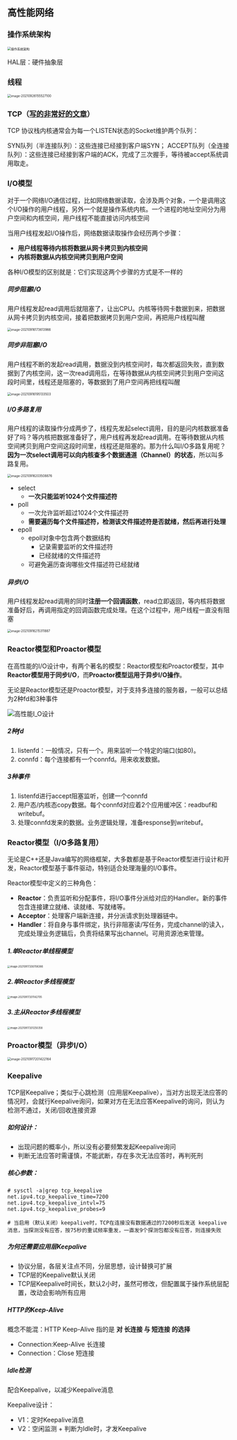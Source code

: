 ## 高性能网络

### 操作系统架构

<img src="assets/操作系统架构.jpg" alt="操作系统架构" style="zoom: 50%;" />

HAL层：硬件抽象层



### 线程

<img src="assets/image-20210926155527100.png" alt="image-20210926155527100" style="zoom:50%;" />



### TCP（[写的非常好的文章](https://www.cnblogs.com/xiaolincoding/p/12995358.html)）

TCP 协议栈内核通常会为每一个LISTEN状态的Socket维护两个队列：

SYN队列（半连接队列）：这些连接已经接到客户端SYN；
ACCEPT队列（全连接队列）：这些连接已经接到客户端的ACK，完成了三次握手，等待被accept系统调用取走。





### I/O模型

对于一个网络I/O通信过程，比如网络数据读取，会涉及两个对象，一个是调用这个I/O操作的用户线程，另外一个就是操作系统内核。一个进程的地址空间分为用户空间和内核空间，用户线程不能直接访问内核空间

当用户线程发起I/O操作后，网络数据读取操作会经历两个步骤：

- **用户线程等待内核将数据从网卡拷贝到内核空间**
- **内核将数据从内核空间拷贝到用户空间**

各种I/O模型的区别就是：它们实现这两个步骤的方式是不一样的

##### 同步阻塞I/O

用户线程发起read调用后就阻塞了，让出CPU。内核等待网卡数据到来，把数据从网卡拷贝到内核空间，接着把数据拷贝到用户空间，再把用户线程叫醒

<img src="assets/image-20210916173613966.png" alt="image-20210916173613966" style="zoom: 50%;" />



##### 同步非阻塞I/O

用户线程不断的发起read调用，数据没到内核空间时，每次都返回失败，直到数据到了内核空间，这一次read调用后，在等待数据从内核空间拷贝到用户空间这段时间里，线程还是阻塞的，等数据到了用户空间再把线程叫醒

<img src="assets/image-20210916195133503.png" alt="image-20210916195133503" style="zoom:50%;" />



##### I/O多路复用

用户线程的读取操作分成两步了，线程先发起select调用，目的是问内核数据准备好了吗？等内核把数据准备好了，用户线程再发起read调用。在等待数据从内核空间拷贝到用户空间这段时间里，线程还是阻塞的。那为什么叫I/O多路复用呢？**因为一次select调用可以向内核查多个数据通道（Channel）的状态**，所以叫多路复用。

<img src="assets/image-20210916203508876.png" alt="image-20210916203508876" style="zoom:50%;" />

- select
  - **一次只能监听1024个文件描述符**
- poll
  - 一次允许监听超过1024个文件描述符
  - **需要遍历每个文件描述符，检测该文件描述符是否就绪，然后再进行处理**
- epoll
  - epoll对象中包含两个数据结构
    - 记录需要监听的文件描述符
    - 已经就绪的文件描述符
  - 可避免遍历查询哪些文件描述符已经就绪



##### 异步I/O

用户线程发起read调用的同时**注册一个回调函数**，read立即返回，等内核将数据准备好后，再调用指定的回调函数完成处理。在这个过程中，用户线程一直没有阻塞

<img src="assets/image-20210916215311887.png" alt="image-20210916215311887" style="zoom:50%;" />







### Reactor模型和Proactor模型

在高性能的I/O设计中，有两个著名的模型：Reactor模型和Proactor模型，其中**Reactor模型用于同步I/O**，而**Proactor模型运用于异步I/O操作**。

无论是Reactor模型还是Proactor模型，对于支持多连接的服务器，一般可以总结为2种fd和3种事件

![高性能I_O设计](assets/高性能I_O设计.png)

##### 2种fd

1. listenfd：一般情况，只有一个。用来监听一个特定的端口(如80)。
2. connfd：每个连接都有一个connfd。用来收发数据。

##### 3种事件

1. listenfd进行accept阻塞监听，创建一个connfd
2. 用户态/内核态copy数据。每个connfd对应着2个应用缓冲区：readbuf和writebuf。
3. 处理connfd发来的数据。业务逻辑处理，准备response到writebuf。



### Reactor模型（I/O多路复用）

无论是C++还是Java编写的网络框架，大多数都是基于Reactor模型进行设计和开发，Reactor模型基于事件驱动，特别适合处理海量的I/O事件。

Reactor模型中定义的三种角色：

- **Reactor**：负责监听和分配事件，将I/O事件分派给对应的Handler。新的事件包含连接建立就绪、读就绪、写就绪等。
- **Acceptor**：处理客户端新连接，并分派请求到处理器链中。
- **Handler**：将自身与事件绑定，执行非阻塞读/写任务，完成channel的读入，完成处理业务逻辑后，负责将结果写出channel。可用资源池来管理。



##### 1.单Reactor单线程模型

<img src="assets/image-20210917200706366.png" alt="image-20210917200706366" style="zoom:40%;" />

##### 2.单Reactor多线程模型

<img src="assets/image-20210917201142705.png" alt="image-20210917201142705" style="zoom:40%;" />

##### 3.主从Reactor多线程模型

<img src="assets/image-20210917201250358.png" alt="image-20210917201250358" style="zoom:40%;" />



### Proactor模型（异步I/O）

<img src="assets/image-20210917201422164.png" alt="image-20210917201422164" style="zoom:50%;" />





### Keepalive

TCP层Keepalive；类似于心跳检测（应用层Keepalive），当对方出现无法应答的情况时，会就行Keepalive询问，如果对方在无法应答Keepalive的询问，则认为检测不通过，关闭/回收连接资源

##### 如何设计：

- 出现问题的概率小，所以没有必要频繁发起Keepalive询问
- 判断无法应答时需谨慎，不能武断，存在多次无法应答时，再判死刑

##### 核心参数：

```shell
# sysctl -a|grep tcp_keepalive
net.ipv4.tcp_keepalive_time=7200
net.ipv4.tcp_keepalive_intvl=75
net.ipv4.tcp_keepalive_probes=9

# 当启用（默认关闭）keepalive时，TCP在连接没有数据通过的7200秒后发送 keepalive 消息，当探测没有应答，按75秒的重试频率重发，一直发9个探测包都没有应答，则连接失败
```

##### 为何还需要应用层Keepalive

- 协议分层，各层关注点不同，分层思想，设计替换可扩展
- TCP层的Keepalive默认关闭
- TCP层Keepalive时间长，默认2小时，虽然可修改，但配置属于操作系统层配置，改动会影响所有应用

##### HTTP的Keep-Alive

概念不能混：HTTP Keep-Alive 指的是 **对 长连接 与 短连接 的选择**

- Connection:Keep-Alive 长连接
- Connection：Close 短连接

##### Idle检测

配合Keepalive，以减少Keepalive消息

Keepalive设计：

- V1：定时Keepalive消息
- V2：空闲监测 + 判断为Idle时，才发Keepalive

